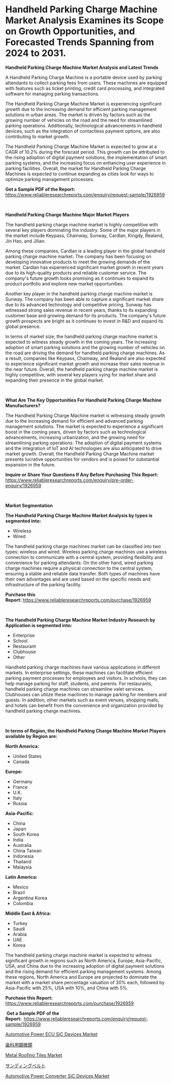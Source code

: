<p><h1>Handheld Parking Charge Machine Market Analysis Examines its Scope on Growth Opportunities, and Forecasted Trends Spanning from 2024 to 2031.</h1></p><p><strong>Handheld Parking Charge Machine Market Analysis and Latest Trends</strong></p>
<p><p>A Handheld Parking Charge Machine is a portable device used by parking attendants to collect parking fees from users. These machines are equipped with features such as ticket printing, credit card processing, and integrated software for managing parking transactions.</p><p>The Handheld Parking Charge Machine Market is experiencing significant growth due to the increasing demand for efficient parking management solutions in urban areas. The market is driven by factors such as the growing number of vehicles on the road and the need for streamlined parking operations. Additionally, technological advancements in handheld devices, such as the integration of contactless payment options, are also contributing to market growth.</p><p>The Handheld Parking Charge Machine Market is expected to grow at a CAGR of 10.2% during the forecast period. This growth can be attributed to the rising adoption of digital payment solutions, the implementation of smart parking systems, and the increasing focus on enhancing user experience in parking facilities. Overall, the market for Handheld Parking Charge Machines is expected to continue expanding as cities look for ways to optimize parking management processes.</p></p>
<p><strong>Get a Sample PDF of the Report:&nbsp;</strong> <a href="https://www.reliableresearchreports.com/enquiry/request-sample/1926959">https://www.reliableresearchreports.com/enquiry/request-sample/1926959</a></p>
<p>&nbsp;</p>
<p><strong>Handheld Parking Charge Machine Major Market Players</strong></p>
<p><p>The handheld parking charge machine market is highly competitive with several key players dominating the industry. Some of the major players in the market include Keypass, Chainway, Sunway, Cardlan, Kingdy, Realand, Jin Hao, and Jilian. </p><p>Among these companies, Cardlan is a leading player in the global handheld parking charge machine market. The company has been focusing on developing innovative products to meet the growing demands of the market. Cardlan has experienced significant market growth in recent years due to its high-quality products and reliable customer service. The company's future growth looks promising as it continues to expand its product portfolio and explore new market opportunities.</p><p>Another key player in the handheld parking charge machine market is Sunway. The company has been able to capture a significant market share due to its advanced technology and competitive pricing. Sunway has witnessed strong sales revenue in recent years, thanks to its expanding customer base and growing demand for its products. The company's future growth prospects are bright as it continues to invest in R&D and expand its global presence.</p><p>In terms of market size, the handheld parking charge machine market is expected to witness steady growth in the coming years. The increasing adoption of smart parking solutions and the growing number of vehicles on the road are driving the demand for handheld parking charge machines. As a result, companies like Keypass, Chainway, and Realand are also expected to experience significant market growth and increase their sales revenue in the near future. Overall, the handheld parking charge machine market is highly competitive, with several key players vying for market share and expanding their presence in the global market.</p></p>
<p>&nbsp;</p>
<p><strong>What Are The Key Opportunities For Handheld Parking Charge Machine Manufacturers?</strong></p>
<p><p>The Handheld Parking Charge Machine market is witnessing steady growth due to the increasing demand for efficient and advanced parking management solutions. The market is expected to experience a significant boost in the coming years, driven by factors such as technological advancements, increasing urbanization, and the growing need for streamlining parking operations. The adoption of digital payment systems and the integration of IoT and AI technologies are also anticipated to drive market growth. Overall, the Handheld Parking Charge Machine market presents lucrative opportunities for vendors and is poised for substantial expansion in the future.</p></p>
<p><strong>Inquire or Share Your Questions If Any Before Purchasing This Report:</strong> <a href="https://www.reliableresearchreports.com/enquiry/pre-order-enquiry/1926959">https://www.reliableresearchreports.com/enquiry/pre-order-enquiry/1926959</a></p>
<p>&nbsp;</p>
<p><strong>Market Segmentation</strong></p>
<p><strong>The Handheld Parking Charge Machine Market Analysis by types is segmented into:</strong></p>
<p><ul><li>Wireless</li><li>Wired</li></ul></p>
<p><p>The handheld parking charge machines market can be classified into two types: wireless and wired. Wireless parking charge machines use a wireless connection to communicate with a central system, providing flexibility and convenience for parking attendants. On the other hand, wired parking charge machines require a physical connection to the central system, ensuring a stable and reliable data transfer. Both types of machines have their own advantages and are used based on the specific needs and infrastructure of the parking facility.</p></p>
<p><strong>Purchase this Report:&nbsp;</strong><a href="https://www.reliableresearchreports.com/purchase/1926959">https://www.reliableresearchreports.com/purchase/1926959</a></p>
<p>&nbsp;</p>
<p><strong>The Handheld Parking Charge Machine Market Industry Research by Application is segmented into:</strong></p>
<p><ul><li>Enterprise</li><li>School</li><li>Restaurant</li><li>Clubhouse</li><li>Other</li></ul></p>
<p><p>Handheld parking charge machines have various applications in different markets. In enterprise settings, these machines can facilitate efficient parking payment processes for employees and visitors. In schools, they can help manage parking for staff, students, and parents. For restaurants, handheld parking charge machines can streamline valet services. Clubhouses can utilize these machines to manage parking for members and guests. In addition, other markets such as event venues, shopping malls, and hotels can benefit from the convenience and organization provided by handheld parking charge machines.</p></p>
<p>&nbsp;</p>
<p><strong>In terms of Region, the Handheld Parking Charge Machine Market Players available by Region are:</strong></p>
<p>
    <p> <strong> North America: </strong>
        <ul>
            <li>United States</li>
            <li>Canada</li>
        </ul>
        </p> 
    <p> <strong> Europe: </strong>
        <ul>
            <li>Germany</li>
            <li>France</li>
            <li>U.K.</li>
            <li>Italy</li>
            <li>Russia</li>
        </ul>
        </p> 
    <p> <strong> Asia-Pacific: </strong>
        <ul>
            <li>China</li>
            <li>Japan</li>
            <li>South Korea</li>
            <li>India</li>
            <li>Australia</li>
            <li>China Taiwan</li>
            <li>Indonesia</li>
            <li>Thailand</li>
            <li>Malaysia</li>
        </ul>
        </p> 
    <p> <strong> Latin America: </strong>
        <ul>
            <li>Mexico</li>
            <li>Brazil</li>
            <li>Argentina Korea</li>
            <li>Colombia</li>
        </ul>
        </p> 
    <p> <strong> Middle East & Africa: </strong>
        <ul>
            <li>Turkey</li>
            <li>Saudi</li>
            <li>Arabia</li>
            <li>UAE</li>
            <li>Korea</li>
        </ul>
    </p>
    </p>
<p><p>The handheld parking charge machine market is expected to witness significant growth in regions such as North America, Europe, Asia-Pacific, USA, and China due to the increasing adoption of digital payment solutions and the rising demand for efficient parking management systems. Among these regions, North America and Europe are projected to dominate the market with a market share percentage valuation of 30% each, followed by Asia-Pacific with 25%, USA with 10%, and China with 5%.</p></p>
<p><strong>Purchase this Report: </strong><a href="https://www.reliableresearchreports.com/purchase/1926959">https://www.reliableresearchreports.com/purchase/1926959</a></p>
<p>&nbsp;<strong>Get a Sample PDF of the Report:&nbsp;&nbsp;</strong><a href="https://www.reliableresearchreports.com/enquiry/request-sample/1926959">https://www.reliableresearchreports.com/enquiry/request-sample/1926959</a></p>
<p><strong></strong></p>
<p><p><a href="https://sudsy-motorcycle-bbc.notion.site/Automotive-Power-ECU-SiC-Devices-Market-Provides-Detailed-Segmentation-of-this-Market-based-on-Type--5b7a9961fe864b29a944d191f14c42f8">Automotive Power ECU SiC Devices Market</a></p><p><a href="https://medium.com/@liamdavis60/%E6%AD%AF%E7%A7%91%E9%A1%95%E5%BE%AE%E9%8F%A1%E5%B8%82%E5%A0%B4%E3%81%AE%E3%83%A1%E3%83%88%E3%83%AA%E3%82%AF%E3%82%B9%E3%82%92%E8%A7%A3%E8%AA%AD%E3%81%99%E3%82%8B-%E5%B8%82%E5%A0%B4%E3%82%B7%E3%82%A7%E3%82%A2-%E3%83%88%E3%83%AC%E3%83%B3%E3%83%89-%E6%88%90%E9%95%B7%E3%83%91%E3%82%BF%E3%83%BC%E3%83%B3-80a9c1965aeb">歯科用顕微鏡</a></p><p><a href="https://view.publitas.com/reportprime-1/metal-roofing-tiles-market-centers-on-aspects-such-as-market-growth-market-share-market-opportunity-and-projected-forecasts-spanning-from-2024-to-2031/">Metal Roofing Tiles Market</a></p><p><a href="https://medium.com/@dwighthuels1/%E7%A0%94%E7%A3%A8%E3%83%99%E3%83%AB%E3%83%88%E5%B8%82%E5%A0%B4%E3%81%AE%E6%B4%9E%E5%AF%9F-%E5%B8%82%E5%A0%B4%E5%8B%95%E5%90%91-%E6%88%90%E9%95%B7-2024%E5%B9%B4%E3%81%8B%E3%82%892031%E5%B9%B4%E3%81%BE%E3%81%A7%E3%81%AE%E4%BA%88%E6%B8%AC-81b87499750e">サンディングベルト</a></p><p><a href="https://meowing-canidae-761.notion.site/Automotive-Power-Converter-SiC-Devices-Market-Insights-Market-Players-and-Forecast-Till-2031-4ef0fd78e0cf4ddf952d13f32945c6b1">Automotive Power Converter SiC Devices Market</a></p></p>